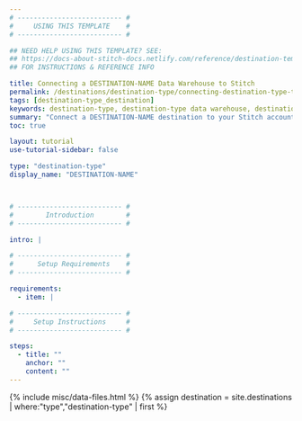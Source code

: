 ```yaml
---
# -------------------------- #
#     USING THIS TEMPLATE    #
# -------------------------- #

## NEED HELP USING THIS TEMPLATE? SEE:
## https://docs-about-stitch-docs.netlify.com/reference/destination-templates/destination-setup/
## FOR INSTRUCTIONS & REFERENCE INFO

title: Connecting a DESTINATION-NAME Data Warehouse to Stitch
permalink: /destinations/destination-type/connecting-destination-type-to-stitch
tags: [destination-type_destination]
keywords: destination-type, destination-type data warehouse, destination-type data warehouse, destination-type etl, etl to destination-type, destination-type destination
summary: "Connect a DESTINATION-NAME destination to your Stitch account."
toc: true

layout: tutorial
use-tutorial-sidebar: false

type: "destination-type"
display_name: "DESTINATION-NAME"



# -------------------------- #
#        Introduction        #
# -------------------------- #

intro: |

# -------------------------- #
#      Setup Requirements    #
# -------------------------- #

requirements:
  - item: |

# -------------------------- #
#     Setup Instructions     #
# -------------------------- #

steps:
  - title: ""
    anchor: ""
    content: ""
---
```

{% include misc/data-files.html %}
{% assign destination = site.destinations | where:"type","destination-type" | first %}